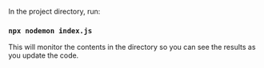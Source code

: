 In the project directory, run:

### `npx nodemon index.js`

This will monitor the contents in the directory so you can see the results as you update the code.